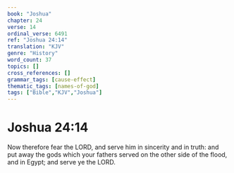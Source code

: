 ```yaml
---
book: "Joshua"
chapter: 24
verse: 14
ordinal_verse: 6491
ref: "Joshua 24:14"
translation: "KJV"
genre: "History"
word_count: 37
topics: []
cross_references: []
grammar_tags: [cause-effect]
thematic_tags: [names-of-god]
tags: ["Bible","KJV","Joshua"]
---
```


# Joshua 24:14

Now therefore fear the LORD, and serve him in sincerity and in truth: and put away the gods which your fathers served on the other side of the flood, and in Egypt; and serve ye the LORD.
